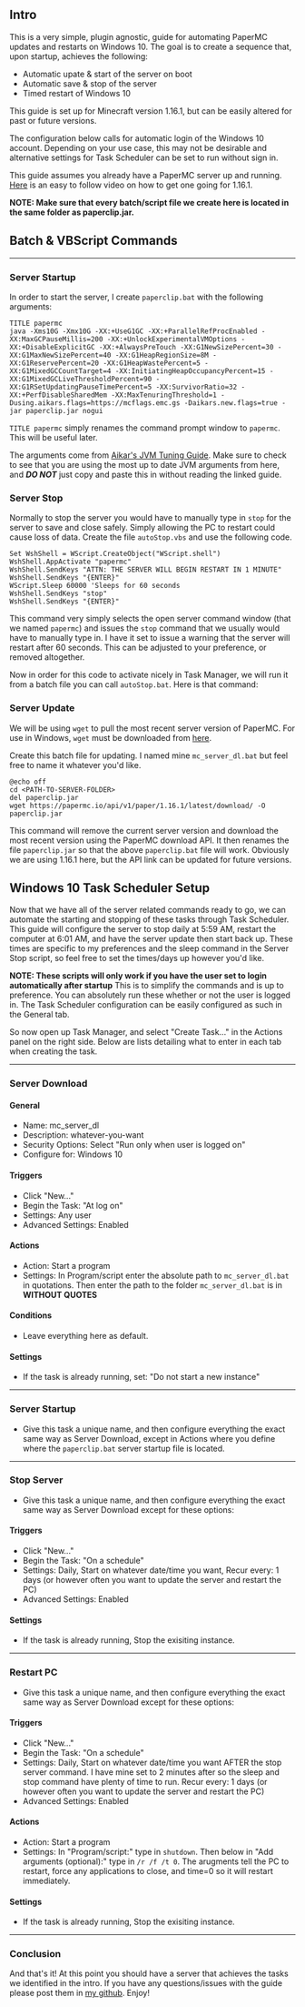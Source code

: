 ## Intro

This is a very simple, plugin agnostic, guide for automating PaperMC updates and restarts on Windows 10. The goal is to create a sequence that, upon startup, achieves the following:

- Automatic upate & start of the server on boot
- Automatic save & stop of the server
- Timed restart of Windows 10

This guide is set up for Minecraft version 1.16.1, but can be easily altered for past or future versions.

The configuration below calls for automatic login of the Windows 10 account. Depending on your use case, this may not be desirable and alternative settings for Task Scheduler can be set to run without sign in.

This guide assumes you already have a PaperMC server up and running. [Here](https://www.youtube.com/watch?v=st8F2MPyHKk) is an easy to follow video on how to get one going for 1.16.1.

**NOTE: Make sure that every batch/script file we create here is located in the same folder as paperclip.jar.**

## Batch & VBScript Commands
___
### Server Startup

In order to start the server, I create `paperclip.bat` with the following arguments:

```
TITLE papermc
java -Xms10G -Xmx10G -XX:+UseG1GC -XX:+ParallelRefProcEnabled -XX:MaxGCPauseMillis=200 -XX:+UnlockExperimentalVMOptions -XX:+DisableExplicitGC -XX:+AlwaysPreTouch -XX:G1NewSizePercent=30 -XX:G1MaxNewSizePercent=40 -XX:G1HeapRegionSize=8M -XX:G1ReservePercent=20 -XX:G1HeapWastePercent=5 -XX:G1MixedGCCountTarget=4 -XX:InitiatingHeapOccupancyPercent=15 -XX:G1MixedGCLiveThresholdPercent=90 -XX:G1RSetUpdatingPauseTimePercent=5 -XX:SurvivorRatio=32 -XX:+PerfDisableSharedMem -XX:MaxTenuringThreshold=1 -Dusing.aikars.flags=https://mcflags.emc.gs -Daikars.new.flags=true -jar paperclip.jar nogui
```
`TITLE papermc` simply renames the command prompt window to `papermc`. This will be useful later.

The arguments come from [Aikar's JVM Tuning Guide](https://aikar.co/2018/07/02/tuning-the-jvm-g1gc-garbage-collector-flags-for-minecraft/). Make sure to check to see that you are using the most up to date JVM arguments from here, and ***DO NOT*** just copy and paste this in without reading the linked guide.

### Server Stop

Normally to stop the server you would have to manually type in `stop` for the server to save and close safely. Simply allowing the PC to restart could cause loss of data. Create the file `autoStop.vbs` and use the following code.

```
Set WshShell = WScript.CreateObject("WScript.shell")
WshShell.AppActivate "papermc"
WshShell.SendKeys "ATTN: THE SERVER WILL BEGIN RESTART IN 1 MINUTE"
WshShell.SendKeys "{ENTER}"
WScript.Sleep 60000 'Sleeps for 60 seconds
WshShell.SendKeys "stop"
WshShell.SendKeys "{ENTER}"
```
This command very simply selects the open server command window (that we named `papermc`) and issues the `stop` command that we usually would have to manually type in. I have it set to issue a warning that the server will restart after 60 seconds. This can be adjusted to your preference, or removed altogether.

Now in order for this code to activate nicely in Task Manager, we will run it from a batch file you can call `autoStop.bat`. Here is that command:

### Server Update

We will be using `wget` to pull the most recent server version of PaperMC. For use in Windows, `wget` must be downloaded from [here](https://eternallybored.org/misc/wget/).

Create this batch file for updating. I named mine `mc_server_dl.bat` but feel free to name it whatever you'd like.

```
@echo off
cd <PATH-TO-SERVER-FOLDER>
del paperclip.jar
wget https://papermc.io/api/v1/paper/1.16.1/latest/download/ -O paperclip.jar
```
This command will remove the current server version and download the most recent version using the PaperMC download API. It then renames the file `paperclip.jar` so that the above `paperclip.bat` file will work. Obviously we are using 1.16.1 here, but the API link can be updated for future versions.

## Windows 10 Task Scheduler Setup

Now that we have all of the server related commands ready to go, we can automate the starting and stopping of these tasks through Task Scheduler. This guide will configure the server to stop daily at 5:59 AM, restart the computer at 6:01 AM, and have the server update then start back up. These times are specific to my preferences and the sleep command in the Server Stop script, so feel free to set the times/days up however you'd like.

**NOTE: These scripts will only work if you have the user set to login automatically after startup** This is to simplify the commands and is up to preference. You can absolutely run these whether or not the user is logged in. The Task Scheduler configuration can be easily configured as such in the General tab.

So now open up Task Manager, and select "Create Task..." in the Actions panel on the right side. Below are lists detailing what to enter in each tab when creating the task.
___
### Server Download
#### General

- Name: mc_server_dl
- Description: whatever-you-want
- Security Options: Select "Run only when user is logged on"
- Configure for: Windows 10

#### Triggers

- Click "New..."
- Begin the Task: "At log on"
- Settings: Any user
- Advanced Settings: Enabled

#### Actions

- Action: Start a program
- Settings: In Program/script enter the absolute path to `mc_server_dl.bat` in quotations. Then enter the path to the folder `mc_server_dl.bat` is in **WITHOUT QUOTES**

#### Conditions

- Leave everything here as default.

#### Settings
- If the task is already running, set: "Do not start a new instance"
___
### Server Startup
- Give this task a unique name, and then configure everything the exact same way as Server Download, except in Actions where you define where the `paperclip.bat` server startup file is located.
___
### Stop Server
- Give this task a unique name, and then configure everything the exact same way as Server Download except for these options:

#### Triggers

- Click "New..."
- Begin the Task: "On a schedule"
- Settings: Daily, Start on whatever date/time you want, Recur every: 1 days (or however often you want to update the server and restart the PC)
- Advanced Settings: Enabled

#### Settings

- If the task is already running, Stop the exisiting instance.
___
### Restart PC
- Give this task a unique name, and then configure everything the exact same way as Server Download except for these options:

#### Triggers

- Click "New..."
- Begin the Task: "On a schedule"
- Settings: Daily, Start on whatever date/time you want AFTER the stop server command. I have mine set to 2 minutes after so the sleep and stop command have plenty of time to run. Recur every: 1 days (or however often you want to update the server and restart the PC)
- Advanced Settings: Enabled

#### Actions
- Action: Start a program
- Settings: In "Program/script:" type in `shutdown`. Then below in "Add arguments (optional):" type in `/r /f /t 0`. The arugments tell the PC to restart, force any applications to close, and time=0 so it will restart immediately. 

#### Settings

- If the task is already running, Stop the exisiting instance.
___
### Conclusion

And that's it! At this point you should have a server that achieves the tasks we identified in the intro. If you have any questions/issues with the guide please post them in [my github](https://github.com/megacorvega/autopapermc/issues). Enjoy!
